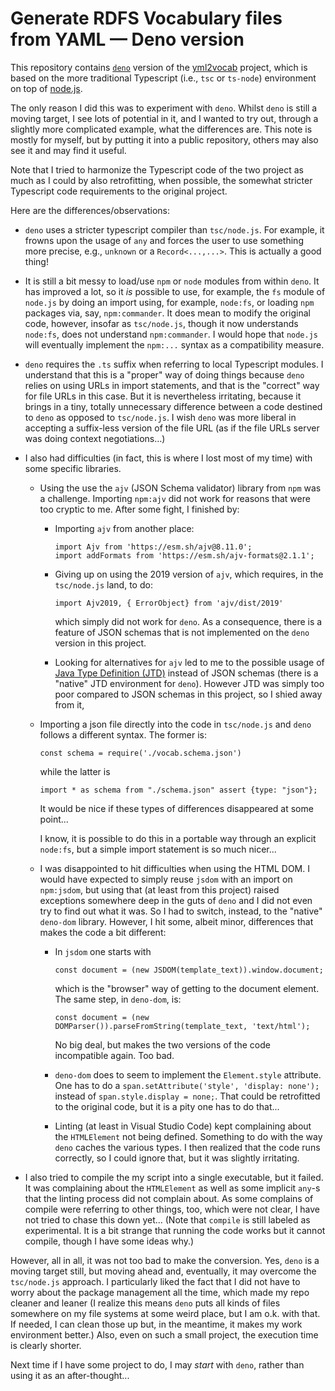 # Generate RDFS Vocabulary files from YAML — Deno version

This repository contains  [`deno`](https://deno.land) version of the [yml2vocab](https://github.com/w3c/yml2vocab) project, which is
based on the more traditional Typescript (i.e., `tsc` or `ts-node`) environment on top of [node.js](https://nodejs.org/en).

The only reason I did this was to experiment with `deno`. Whilst `deno` is still a moving target, I see lots of potential 
in it, and I wanted to try out, through a slightly more complicated example, what the differences are. This note is
mostly for myself, but by putting it into a public repository, others may also see it and may find it useful.

Note that I tried to harmonize the Typescript code of the two project as much as I could by also retrofitting, when
possible, the somewhat stricter Typescript code requirements to the original project.

Here are the differences/observations:

- `deno` uses a stricter typescript compiler than `tsc/node.js`. For example, it frowns upon the usage of `any` and forces the user to use something more precise, e.g., `unknown` or a `Record<...,...>`. This is actually a good thing!

- It is still a bit messy to load/use `npm` or `node` modules from within `deno`. It has improved a lot, so it _is_ possible to use, for example, the `fs` module of `node.js` by doing an import using, for example, `node:fs`, or loading `npm` packages via, say, `npm:commander`. It does mean to modify the original code, however, insofar as `tsc/node.js`, though it now understands `node:fs`, does not understand `npm:commander`. I would hope that `node.js` will eventually implement the `npm:...` syntax as a compatibility measure.
  
- `deno` requires the `.ts` suffix when referring to local Typescript modules. I understand that this is a "proper" way of doing things because `deno` relies on using URLs in import statements, and that is the "correct" way for file URLs in this case. But it is nevertheless irritating, because it brings in a tiny, totally unnecessary difference between a code destined to `deno` as opposed to `tsc/node.js`. I wish `deno` was more liberal in accepting a suffix-less version of the file URL (as if the file URLs server was doing context negotiations…)
  
- I also had difficulties (in fact, this is where I lost most of my time) with some specific libraries.
  - Using the use the `ajv` (JSON Schema validator) library from `npm`  was a challenge. Importing `npm:ajv` did not work for reasons that were too cryptic to me. After some fight, I finished by:
    - Importing `ajv` from another place:
        ```
        import Ajv from 'https://esm.sh/ajv@8.11.0';
        import addFormats from 'https://esm.sh/ajv-formats@2.1.1';
        ```

    - Giving up on using the 2019 version of `ajv`, which requires, in the `tsc/node.js` land, to do:
        ```
        import Ajv2019, { ErrorObject} from 'ajv/dist/2019'
        ```
        which simply did not work for `deno`. As a consequence, there is a feature of JSON schemas that is not implemented on the `deno` version in this project.

    - Looking for alternatives for `ajv` led to me to the possible usage of [Java Type Definition (JTD)](https://jsontypedef.com) instead of JSON schemas (there is a "native" JTD environment for `deno`). However JTD was simply too poor compared to JSON schemas in this project, so I shied away from it,
 
  - Importing a json file directly into the code in `tsc/node.js` and `deno` follows a different syntax. The former is:
    ```
    const schema = require('./vocab.schema.json')
    ```
    while the latter is
    ```
    import * as schema from "./schema.json" assert {type: "json"};
    ```
    It would be nice if these types of differences disappeared at some point...

    I know, it is possible to do this in a portable way through an explicit `node:fs`, but a simple import statement is so much nicer...

  - I was disappointed to hit difficulties when using the HTML DOM. I would have expected to simply reuse `jsdom` with an import on `npm:jsdom`, but using that (at least from this project) raised exceptions somewhere deep in the guts of `deno` and I did not even try to find out what it was. So I had to switch, instead, to the "native" `deno-dom` library. However, I hit some, albeit minor, differences that makes the code a bit different:

    - In `jsdom` one starts with
        ```
        const document = (new JSDOM(template_text)).window.document;
        ```

        which is the "browser" way of getting to the document element. The same step, in `deno-dom`, is:

        ```
        const document = (new DOMParser()).parseFromString(template_text, 'text/html');
        ```

        No big deal, but makes the two versions of the code incompatible again. Too bad.

    - `deno-dom` does to seem to implement the `Element.style` attribute. One has to do a `span.setAttribute('style', 'display: none');` instead of `span.style.display = none;`. That could be retrofitted to the original code, but it is a pity one has to do that...

    - Linting (at least in Visual Studio Code) kept complaining about the `HTMLElement` not being defined. Something to do with the way `deno` caches the various types. I then realized that the code runs correctly, so I could ignore that, but it was slightly irritating.
  
- I also tried to compile the my script into a single executable, but it failed. It was complaining about the `HTMLElement` as well as some implicit `any`-s that the linting process did not complain about. As some complains of compile were referring to other things, too, which were not clear, I have not tried to chase this down yet... (Note that `compile` is still labeled as experimental. It is a bit strange that running the code works but it cannot compile, though I have some ideas why.)

However, all in all, it was not too bad to make the conversion. Yes, `deno` is a moving target still, but moving ahead and, eventually, it may overcome the `tsc/node.js` approach. I particularly liked the fact that I did not have to worry about the package management all the time, which made my repo cleaner and leaner (I realize this means `deno` puts all kinds of files somewhere on my file systems at some weird place, but I am o.k. with that. If needed, I can clean those up but, in the meantime, it makes my work environment better.) Also, even on such a small project, the execution time is clearly shorter. 

Next time if I have some project to do, I may _start_ with `deno`, rather than using it as an after-thought...







